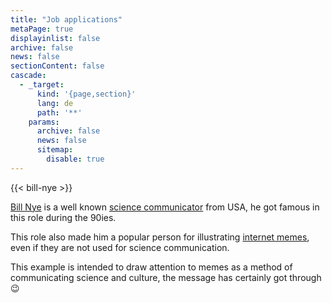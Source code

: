 ```yaml
---
title: "Job applications"
metaPage: true
displayinlist: false
archive: false
news: false
sectionContent: false
cascade:
  - _target:
      kind: '{page,section}'
      lang: de
      path: '**'
    params:
      archive: false
      news: false
      sitemap:
        disable: true
---
```


{{< bill-nye >}}

[Bill Nye](https://en.wikipedia.org/wiki/Bill_Nye) is a well known [science communicator](https://en.wikipedia.org/wiki/Science_communication) from USA, he got famous in this role during the 90ies.

This role also made him a popular person for illustrating [internet memes](https://en.wikipedia.org/wiki/Internet_meme), even if they are not used for science communication.

This example is intended to draw attention to memes as a method of communicating science and culture, the message has certainly got through 😉
